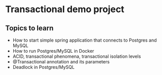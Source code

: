 # Transactional demo project

## Topics to learn

- How to start simple spring application that connects to Postgres and MySQL
- How to run Postgres/MySQL in Docker
- ACID, transactional phenomena, transactional isolation levels
- @Transactional annotation and its parameters
- Deadlock in Postgres/MySQL



